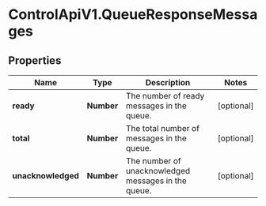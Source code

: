 # ControlApiV1.QueueResponseMessages

## Properties

Name | Type | Description | Notes
------------ | ------------- | ------------- | -------------
**ready** | **Number** | The number of ready messages in the queue. | [optional] 
**total** | **Number** | The total number of messages in the queue. | [optional] 
**unacknowledged** | **Number** | The number of unacknowledged messages in the queue. | [optional] 


